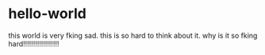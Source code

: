 # hello-world

this world is very fking sad. this is so hard to think about it. why is it so fking hard!!!!!!!!!!!!!!!!!!
